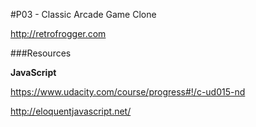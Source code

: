 #P03 - Classic Arcade Game Clone

http://retrofrogger.com

###Resources

**JavaScript**

https://www.udacity.com/course/progress#!/c-ud015-nd

http://eloquentjavascript.net/


